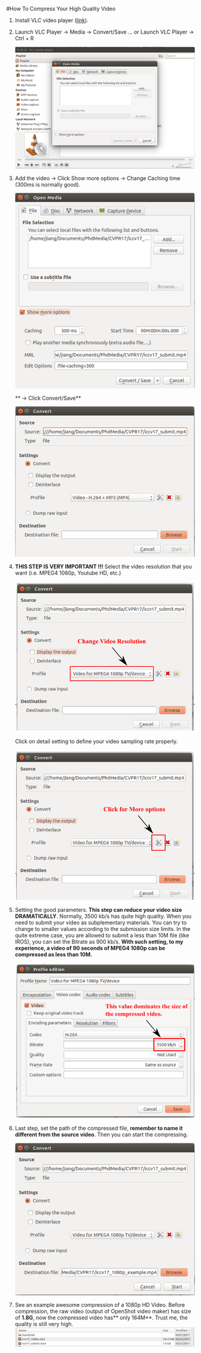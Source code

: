 #How To Compress Your High Quality Video

1. Install VLC video player ([link](http://www.videolan.org/vlc/index.html)).

2. Launch VLC Player -> Media -> Convert/Save ...
    or Launch VLC Player -> Ctrl + R
    
 	![](imgs/20170602-101738.png)
    
3. Add the video -> Click Show more options -> Change Caching time (300ms is normally good).

	![](imgs/20170602-102031.png)
	
	** -> Click Convert/Save**
	 
	![](imgs/20170602-102245.png)
	
4.  **THIS STEP IS VERY IMPORTANT !!!**
	Select the video resolution that you want (i.e. MPEG4 1080p, Youtube HD, etc.)
	
	![](imgs/20170602-103024.png)
	
	Click on detail setting to define your video sampling rate properly. 
	
	![](imgs/20170602-103251.png)
	
5. Setting the good parameters.
	**This step can reduce your video size DRAMATICALLY**. 
	Normally, 3500 kb/s has quite high quality. When you need to submit your video as subplementary materials. You can try to change to smaller values according to the submission size limits. In the quite extreme case, you are allowed to submit a less than 10M file (like IROS), you can set the Bitrate as 900 kb/s. **With such setting, to my experience, a video of 90 seconds of MPEG4 1080p can be compressed as less than 10M.**
	
	![](imgs/20170602-103931.png)
	
6. Last step, set the path of the compressed file, **remember to name it different from the source video**. Then you can start the compressing. 

	![](imgs/20170602-105325.png)
	
7. See an example awesome compression of a 1080p HD Video. Before compression, the raw video (output of OpenShot video maker) has size of **1.8G**, now the compressed video has** only 164M**. Trust me, the quality is still very high.
	![](imgs/20170602-105440.png)
	
